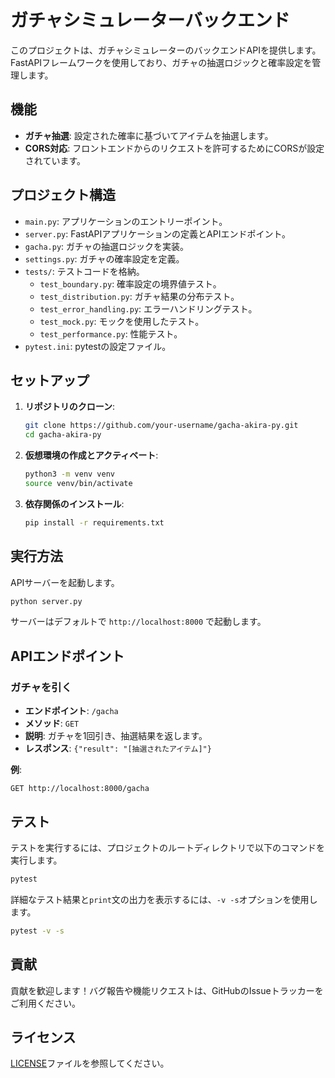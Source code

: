 # ガチャシミュレーターバックエンド

このプロジェクトは、ガチャシミュレーターのバックエンドAPIを提供します。FastAPIフレームワークを使用しており、ガチャの抽選ロジックと確率設定を管理します。

## 機能

- **ガチャ抽選**: 設定された確率に基づいてアイテムを抽選します。
- **CORS対応**: フロントエンドからのリクエストを許可するためにCORSが設定されています。

## プロジェクト構造

- `main.py`: アプリケーションのエントリーポイント。
- `server.py`: FastAPIアプリケーションの定義とAPIエンドポイント。
- `gacha.py`: ガチャの抽選ロジックを実装。
- `settings.py`: ガチャの確率設定を定義。
- `tests/`: テストコードを格納。
  - `test_boundary.py`: 確率設定の境界値テスト。
  - `test_distribution.py`: ガチャ結果の分布テスト。
  - `test_error_handling.py`: エラーハンドリングテスト。
  - `test_mock.py`: モックを使用したテスト。
  - `test_performance.py`: 性能テスト。
- `pytest.ini`: pytestの設定ファイル。

## セットアップ

1.  **リポジトリのクローン**:

    ```bash
    git clone https://github.com/your-username/gacha-akira-py.git
    cd gacha-akira-py
    ```

2.  **仮想環境の作成とアクティベート**:

    ```bash
    python3 -m venv venv
    source venv/bin/activate
    ```

3.  **依存関係のインストール**:

    ```bash
    pip install -r requirements.txt
    ```

## 実行方法

APIサーバーを起動します。

```bash
python server.py
```

サーバーはデフォルトで `http://localhost:8000` で起動します。

## APIエンドポイント

### ガチャを引く

- **エンドポイント**: `/gacha`
- **メソッド**: `GET`
- **説明**: ガチャを1回引き、抽選結果を返します。
- **レスポンス**: `{"result": "[抽選されたアイテム]"}`

**例**:

```
GET http://localhost:8000/gacha
```

## テスト

テストを実行するには、プロジェクトのルートディレクトリで以下のコマンドを実行します。

```bash
pytest
```

詳細なテスト結果と`print`文の出力を表示するには、`-v -s`オプションを使用します。

```bash
pytest -v -s
```

## 貢献

貢献を歓迎します！バグ報告や機能リクエストは、GitHubのIssueトラッカーをご利用ください。

## ライセンス

[LICENSE](LICENSE)ファイルを参照してください。
